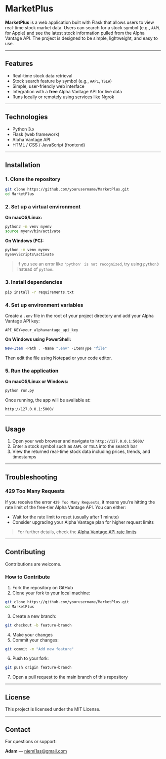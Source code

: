 # MarketPlus

**MarketPlus** is a web application built with Flask that allows users to view real-time stock market data. Users can search for a stock symbol (e.g., `AAPL` for Apple) and see the latest stock information pulled from the Alpha Vantage API. The project is designed to be simple, lightweight, and easy to use.

---

## Features

- Real-time stock data retrieval  
- Stock search feature by symbol (e.g., `AAPL`, `TSLA`)  
- Simple, user-friendly web interface  
- Integration with a **free** Alpha Vantage API for live data  
- Runs locally or remotely using services like Ngrok  

---

## Technologies

- Python 3.x  
- Flask (web framework)  
- Alpha Vantage API  
- HTML / CSS / JavaScript (frontend)  

---

## Installation

### 1. Clone the repository

```bash
git clone https://github.com/yourusername/MarketPlus.git
cd MarketPlus
```

### 2. Set up a virtual environment

**On macOS/Linux:**

```bash
python3 -m venv myenv
source myenv/bin/activate
```

**On Windows (PC):**

```bash
python -m venv myenv
myenv\Scripts\activate
```

> If you see an error like `'python' is not recognized`, try using `python3` instead of `python`.

### 3. Install dependencies

```bash
pip install -r requirements.txt
```

### 4. Set up environment variables

Create a `.env` file in the root of your project directory and add your Alpha Vantage API key:

```
API_KEY=your_alphavantage_api_key
```

**On Windows using PowerShell:**

```powershell
New-Item -Path . -Name ".env" -ItemType "file"
```

Then edit the file using Notepad or your code editor.

### 5. Run the application

**On macOS/Linux or Windows:**

```bash
python run.py
```

Once running, the app will be available at:

```
http://127.0.0.1:5000/
```

---

## Usage

1. Open your web browser and navigate to `http://127.0.0.1:5000/`
2. Enter a stock symbol such as `AAPL` or `TSLA` into the search bar
3. View the returned real-time stock data including prices, trends, and timestamps

---

## Troubleshooting

### 429 Too Many Requests

If you receive the error `429 Too Many Requests`, it means you're hitting the rate limit of the free-tier Alpha Vantage API. You can either:

- Wait for the rate limit to reset (usually after 1 minute)
- Consider upgrading your Alpha Vantage plan for higher request limits

> For further details, check the [Alpha Vantage API rate limits](https://www.alphavantage.co/support/#api-key)

---

## Contributing

Contributions are welcome.

### How to Contribute

1. Fork the repository on GitHub
2. Clone your fork to your local machine:

```bash
git clone https://github.com/yourusername/MarketPlus.git
cd MarketPlus
```

3. Create a new branch:

```bash
git checkout -b feature-branch
```

4. Make your changes
5. Commit your changes:

```bash
git commit -m "Add new feature"
```

6. Push to your fork:

```bash
git push origin feature-branch
```

7. Open a pull request to the main branch of this repository

---

## License

This project is licensed under the MIT License.

---

## Contact

For questions or support:

**Adam** — niemi1as@gmail.com
